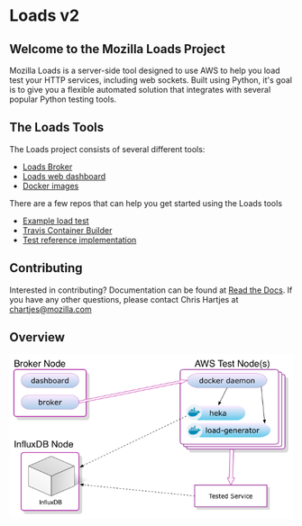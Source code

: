 # Loads v2

## Welcome to the Mozilla Loads Project

Mozilla Loads is a server-side tool designed to use AWS to help you load test
your HTTP services, including web sockets. Built using Python, it's goal is
to give you a flexible automated solution that integrates with several popular
Python testing tools.

## The Loads Tools

The Loads project consists of several different tools:

* [Loads Broker](https://github.com/loads/loads-broker)
* [Loads web dashboard](https://github.com/loads/loads-web)
* [Docker images](https://github.com/loads/docker)

There are a few repos that can help you get started using the Loads tools

* [Example load test](https://github.com/loads/test-example)
* [Travis Container Builder](https://github.com/loads/tc-builder)
* [Test reference implementation](https://github.com/loads/loads-tester)


## Contributing

Interested in contributing? Documentation can be found at [Read the Docs](http://loadsv2.rtfd.org/).
If you have any other questions, please contact Chris Hartjes at chartjes@mozilla.com

## Overview

![Loads v2 overview](https://raw.githubusercontent.com/loads/docs/master/loads.png)


